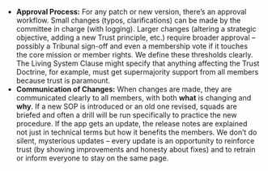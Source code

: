 - **Approval Process:** For any patch or new version, there’s an approval workflow. Small changes (typos, clarifications) can be made by the committee in charge (with logging). Larger changes (altering a strategic objective, adding a new Trust principle, etc.) require broader approval – possibly a Tribunal sign-off and even a membership vote if it touches the core mission or member rights. We define these thresholds clearly. The Living System Clause might specify that anything affecting the Trust Doctrine, for example, must get supermajority support from all members because trust is paramount.  
- **Communication of Changes:** When changes are made, they are communicated clearly to all members, with both **what** is changing and **why**. If a new SOP is introduced or an old one revised, squads are briefed and often a drill will be run specifically to practice the new procedure. If the app gets an update, the release notes are explained not just in technical terms but how it benefits the members. We don’t do silent, mysterious updates – every update is an opportunity to reinforce trust (by showing improvements and honesty about fixes) and to retrain or inform everyone to stay on the same page.